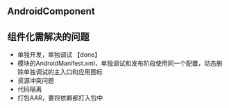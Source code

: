 ## AndroidComponent

## 组件化需解决的问题
- 单独开发，单独调试 【done】
- 模块的AndroidManifest.xml，单独调试和发布阶段使用同一个配置，动态删除单独调试的主入口和应用图标
- 资源冲突问题
- 代码隔离
- 打包AAR，要将依赖都打入包中